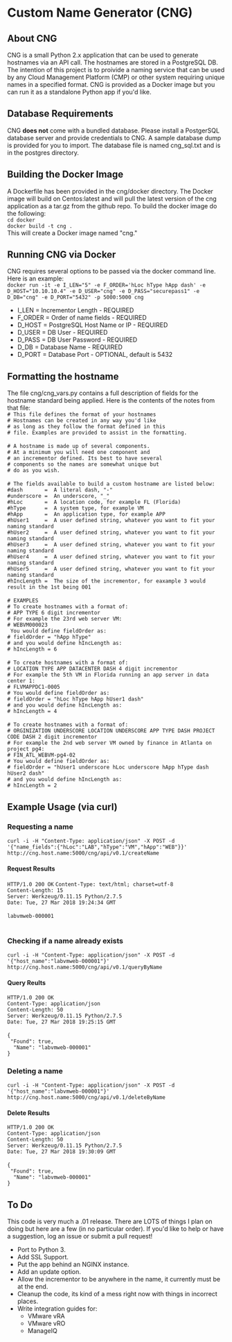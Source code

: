 # Custom Name Generator (CNG)
## About CNG
CNG is a small Python 2.x application that can be used to generate hostnames via an API call. The hostnames are stored in a PostgreSQL DB. The intention of this project is to proivide a naming service that can be used by any Cloud Management Platform (CMP) or other system requiring unique names in a specified format. CNG is provided as a Docker image but you can run it as a standalone Python app if you'd like.

## Database Requirements
CNG __**does not**__ come with a bundled database. Please install a PostgerSQL database server and provide credentials to CNG. A sample database dump is provided for you to import. The database file is named cng_sql.txt and is in the postgres directory.

## Building the Docker Image
A Dockerfile has been provided in the cng/docker directory. The Docker image will build on Centos:latest and will pull the latest version of the cng application as a tar.gz from the github repo. To build the docker image do the following:<br>
`cd docker`<br>
`docker build -t cng .`<br>
This will create a Docker image named "cng."

## Running CNG via Docker
CNG requires several options to be passed via the docker command line. Here is an example:<br> `docker run -it -e I_LEN="5" -e F_ORDER='hLoc hType hApp dash' -e D_HOST="10.10.10.4" -e D_USER="cng" -e D_PASS="securepass1" -e D_DB="cng" -e D_PORT="5432" -p 5000:5000 cng`
* I_LEN = Incrementor Length - REQUIRED
* F_ORDER = Order of name fields - REQUIRED
* D_HOST = PostgreSQL Host Name or IP - REQUIRED
* D_USER = DB User - REQUIRED
* D_PASS = DB User Password - REQUIRED
* D_DB = Database Name - REQUIRED
* D_PORT = Database Port - OPTIONAL, default is 5432

## Formatting the hostname
The file cng/cng_vars.py contains a full description of fields for the hostname standard being applied. Here is the contents of the notes from that file:<br>
`# This file defines the format of your hostnames`<br>
`# Hostnames can be created in any way you'd like`<br>
`# as long as they follow the format defined in this`<br>
`# file. Examples are provided to assist in the formatting.`<br>
<br>
`# A hostname is made up of several components.`<br>
`# At a minimum you will need one component and`<br>
`# an incrementor defined. Its best to have several`<br>
`# components so the names are somewhat unique but`<br>
`# do as you wish.`<br>
<br>
`# The fields available to build a custom hostname are listed below:`<br>
`#dash       =  A literal dash, "-"`<br>
`#underscore =  An underscore, "_"`<br>
`#hLoc       =  A location code, for example FL (Florida)`<br>
`#hType      =  A system type, for example VM`<br>
`#hApp       =  An application type, for example APP`<br>
`#hUser1     =  A user defined string, whatever you want to fit your naming standard`<br>
`#hUser2     =  A user defined string, whatever you want to fit your naming standard`<br>
`#hUser3     =  A user defined string, whatever you want to fit your naming standard`<br>
`#hUser4     =  A user defined string, whatever you want to fit your naming standard`<br>
`#hUser5     =  A user defined string, whatever you want to fit your naming standard`<br>
`#hIncLength =  The size of the incrementor, for eaxample 3 would result in the 1st being 001`<br>
<br>
`# EXAMPLES`<br>
`# To create hostnames with a format of:`<br>
`# APP TYPE 6 digit incrementor`<br>
`# For example the 23rd web server VM:`<br>
`# WEBVM000023`<br>
` You would define fieldOrder as:`<br>
`# fieldOrder = "hApp hType"`<br>
`# and you would define hIncLength as:`<br>
`# hIncLength = 6`<br>
<br>
`# To create hostnames with a format of:`<br>
`# LOCATION TYPE APP DATACENTER DASH 4 digit incrementor`<br>
`# For example the 5th VM in Florida running an app server in data center 1:`<br>
`# FLVMAPPDC1-0005`<br>
`# You would define fieldOrder as:`<br>
`# fieldOrder = "hLoc hType hApp hUser1 dash"`<br>
`# and you would define hIncLength as:`<br>
`# hIncLength = 4`<br>
<br>
`# To create hostnames with a format of:`<br>
`# ORGINIZATION UNDERSCORE LOCATION UNDERSCORE APP TYPE DASH PROJECT CODE DASH 2 digit incrementor`<br>
`# For example the 2nd web server VM owned by finance in Atlanta on project pg4:`<br>
`# FIN_ATL_WEBVM-pg4-02`<br>
`# You would define fieldOrder as:`<br>
`# fieldOrder = "hUser1 underscore hLoc underscore hApp hType dash hUser2 dash"`<br>
`# and you would define hIncLength as:`<br>
`# hIncLength = 2`<br>

## Example Usage (via curl)
### Requesting a name
`curl -i -H "Content-Type: application/json" -X POST -d '{"name_fields":{"hLoc":"LAB","hType":"VM","hApp":"WEB"}}' http://cng.host.name:5000/cng/api/v0.1/createName`<br>
#### Request Results
`HTTP/1.0 200 OK`
`Content-Type: text/html; charset=utf-8`<br>
`Content-Length: 15`<br>
`Server: Werkzeug/0.11.15 Python/2.7.5`<br>
`Date: Tue, 27 Mar 2018 19:24:34 GMT`<br>
<br>
`labvmweb-000001`<br>
<br>
### Checking if a name already exists
`curl -i -H "Content-Type: application/json" -X POST -d '{"host_name":"labvmweb-000001"}' http://cng.host.name:5000/cng/api/v0.1/queryByName`<br>
#### Query Reults
`HTTP/1.0 200 OK`<br>
`Content-Type: application/json`<br>
`Content-Length: 50`<br>
`Server: Werkzeug/0.11.15 Python/2.7.5`<br>
`Date: Tue, 27 Mar 2018 19:25:15 GMT`<br>
<br>
`{`<br>
`  "Found": true, `<br>
`  "Name": "labvmweb-000001"`<br>
`}`
<br>
### Deleting a name
`curl -i -H "Content-Type: application/json" -X POST -d '{"host_name":"labvmweb-000001"}' http://cng.host.name:5000/cng/api/v0.1/deleteByName`
#### Delete Results
`HTTP/1.0 200 OK`<br>
`Content-Type: application/json`<br>
`Content-Length: 50`<br>
`Server: Werkzeug/0.11.15 Python/2.7.5`<br>
`Date: Tue, 27 Mar 2018 19:30:09 GMT`<br>
<br>
`{`<br>
`  "Found": true, `<br>
`  "Name": "labvmweb-000001"`<br>
`}`
<br>

## To Do
This code is very much a .01 release. There are LOTS of things I plan on doing but here are a few (in no particular order). If you'd like to help or have a suggestion, log an issue or submit a pull request! 
* Port to Python 3.
* Add SSL Support.
* Put the app behind an NGINX instance.
* Add an update option.
* Allow the incrementor to be anywhere in the name, it currently must be at the end.
* Cleanup the code, its kind of a mess right now with things in incorrect places.
* Write integration guides for:
  * VMware vRA
  * VMware vRO
  * ManageIQ

